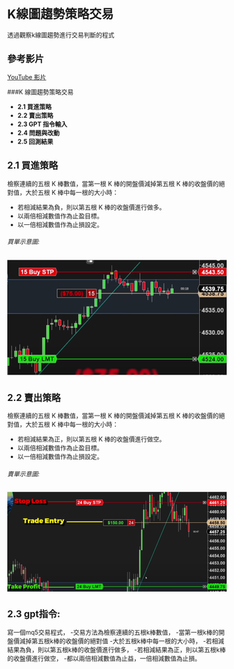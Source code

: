 K線圖趨勢策略交易
==================

透過觀察k線圖趨勢進行交易判斷的程式


## 參考影片
[YouTube 影片](https://www.youtube.com/watch?v=YaiLhrUfexY&t=257s)

###K 線圖趨勢策略交易  
- **2.1 買進策略**
- **2.2 賣出策略**
- **2.3 GPT 指令輸入**
- **2.4 問題與改動**
- **2.5 回測結果** 

## 2.1 買進策略
檢察連續的五根 K 棒數值，當第一根 K 棒的開盤價減掉第五根 K 棒的收盤價的絕對值，大於五根 K 棒中每一根的大小時：
- 若相減結果為負，則以第五根 K 棒的收盤價進行做多。
- 以兩倍相減數值作為止盈目標。
- 以一倍相減數值作為止損設定。

###### 買單示意圖: ######
###### ![image](https://github.com/worldstar/MT5-MultiTimeFrame-MA-TDI-Dashboard/blob/main/gpt%20trade%202/%E5%9C%96%E7%89%871.png) ######

## 2.2 賣出策略
檢察連續的五根 K 棒數值，當第一根 K 棒的開盤價減掉第五根 K 棒的收盤價的絕對值，大於五根 K 棒中每一根的大小時：
- 若相減結果為正，則以第五根 K 棒的收盤價進行做空。
- 以兩倍相減數值作為止盈目標。
- 以一倍相減數值作為止損設定。

###### 賣單示意圖: ######
###### ![image](https://github.com/worldstar/MT5-MultiTimeFrame-MA-TDI-Dashboard/blob/main/gpt%20trade%202/%E5%9C%96%E7%89%872.png) ######

## 2.3 gpt指令:
寫一個mq5交易程式，
-交易方法為檢察連續的五根k棒數值，
-當第一根k棒的開盤價減掉第五根k棒的收盤價的絕對值
-大於五根k棒中每一根的大小時，
-若相減結果為負，則以第五根k棒的收盤價進行做多，
-若相減結果為正，則以第五根k棒的收盤價進行做空，
-都以兩倍相減數值為止益，一倍相減數值為止損。






